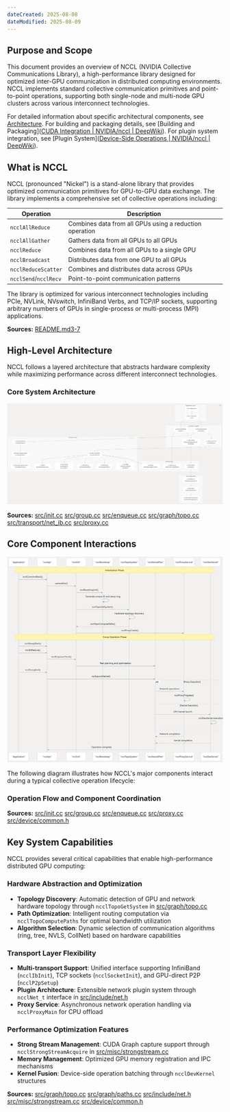 ```yaml
---
dateCreated: 2025-08-08
dateModified: 2025-08-09
---
```

## Purpose and Scope

This document provides an overview of NCCL (NVIDIA Collective Communications Library), a high-performance library designed for optimized inter-GPU communication in distributed computing environments. NCCL implements standard collective communication primitives and point-to-point operations, supporting both single-node and multi-node GPU clusters across various interconnect technologies.

For detailed information about specific architectural components, see [Architecture]([https://deepwiki.com/NVIDIA/nccl/2-core-architecture](https://deepwiki.com/NVIDIA/nccl/2-core-architecture)). For building and packaging details, see [Building and Packaging]([CUDA Integration | NVIDIA/nccl | DeepWiki](https://deepwiki.com/NVIDIA/nccl/6-cuda-integration)). For plugin system integration, see [Plugin System]([Device-Side Operations | NVIDIA/nccl | DeepWiki](https://deepwiki.com/NVIDIA/nccl/5-device-side-operations)).

## What is NCCL

NCCL (pronounced "Nickel") is a stand-alone library that provides optimized communication primitives for GPU-to-GPU data exchange. The library implements a comprehensive set of collective operations including:

| Operation             | Description                                             |
| --------------------- | ------------------------------------------------------- |
| `ncclAllReduce`       | Combines data from all GPUs using a reduction operation |
| `ncclAllGather`       | Gathers data from all GPUs to all GPUs                  |
| `ncclReduce`          | Combines data from all GPUs to a single GPU             |
| `ncclBroadcast`       | Distributes data from one GPU to all GPUs               |
| `ncclReduceScatter`   | Combines and distributes data across GPUs               |
| `ncclSend`/`ncclRecv` | Point-to-point communication patterns                   |

The library is optimized for various interconnect technologies including PCIe, NVLink, NVswitch, InfiniBand Verbs, and TCP/IP sockets, supporting arbitrary numbers of GPUs in single-process or multi-process (MPI) applications.

**Sources:** [README.md3-7]([https://github.com/NVIDIA/nccl/blob/7c12c627/README.md#L3-L7](https://github.com/NVIDIA/nccl/blob/7c12c627/README.md#L3-L7))

## High-Level Architecture

NCCL follows a layered architecture that abstracts hardware complexity while maximizing performance across different interconnect technologies.

### Core System Architecture

![](assets/Overview.assets/Core%20System%20Architecture.png)

**Sources:** [src/init.cc]([https://github.com/NVIDIA/nccl/blob/7c12c627/src/init.cc](https://github.com/NVIDIA/nccl/blob/7c12c627/src/init.cc)) [src/group.cc]([https://github.com/NVIDIA/nccl/blob/7c12c627/src/group.cc](https://github.com/NVIDIA/nccl/blob/7c12c627/src/group.cc)) [src/enqueue.cc]([https://github.com/NVIDIA/nccl/blob/7c12c627/src/enqueue.cc](https://github.com/NVIDIA/nccl/blob/7c12c627/src/enqueue.cc)) [src/graph/topo.cc]([https://github.com/NVIDIA/nccl/blob/7c12c627/src/graph/topo.cc](https://github.com/NVIDIA/nccl/blob/7c12c627/src/graph/topo.cc)) [src/transport/net_ib.cc]([https://github.com/NVIDIA/nccl/blob/7c12c627/src/transport/net_ib.cc](https://github.com/NVIDIA/nccl/blob/7c12c627/src/transport/net_ib.cc)) [src/proxy.cc]([https://github.com/NVIDIA/nccl/blob/7c12c627/src/proxy.cc](https://github.com/NVIDIA/nccl/blob/7c12c627/src/proxy.cc))

## Core Component Interactions

![](assets/Overview.assets/Core%20Component%20Interactions.png)

The following diagram illustrates how NCCL's major components interact during a typical collective operation lifecycle:

### Operation Flow and Component Coordination

**Sources:** [src/init.cc]([https://github.com/NVIDIA/nccl/blob/7c12c627/src/init.cc](https://github.com/NVIDIA/nccl/blob/7c12c627/src/init.cc)) [src/group.cc]([https://github.com/NVIDIA/nccl/blob/7c12c627/src/group.cc](https://github.com/NVIDIA/nccl/blob/7c12c627/src/group.cc)) [src/enqueue.cc]([https://github.com/NVIDIA/nccl/blob/7c12c627/src/enqueue.cc](https://github.com/NVIDIA/nccl/blob/7c12c627/src/enqueue.cc)) [src/proxy.cc]([https://github.com/NVIDIA/nccl/blob/7c12c627/src/proxy.cc](https://github.com/NVIDIA/nccl/blob/7c12c627/src/proxy.cc)) [src/device/common.h]([https://github.com/NVIDIA/nccl/blob/7c12c627/src/device/common.h](https://github.com/NVIDIA/nccl/blob/7c12c627/src/device/common.h))

## Key System Capabilities

NCCL provides several critical capabilities that enable high-performance distributed GPU computing:

### Hardware Abstraction and Optimization

- **Topology Discovery**: Automatic detection of GPU and network hardware topology through `ncclTopoGetSystem` in [src/graph/topo.cc]([https://github.com/NVIDIA/nccl/blob/7c12c627/src/graph/topo.cc](https://github.com/NVIDIA/nccl/blob/7c12c627/src/graph/topo.cc))
- **Path Optimization**: Intelligent routing computation via `ncclTopoComputePaths` for optimal bandwidth utilization
- **Algorithm Selection**: Dynamic selection of communication algorithms (ring, tree, NVLS, CollNet) based on hardware capabilities

### Transport Layer Flexibility

- **Multi-transport Support**: Unified interface supporting InfiniBand (`ncclIbInit`), TCP sockets (`ncclSocketInit`), and GPU-direct P2P (`ncclP2pSetup`)
- **Plugin Architecture**: Extensible network plugin system through `ncclNet_t` interface in [src/include/net.h]([https://github.com/NVIDIA/nccl/blob/7c12c627/src/include/net.h](https://github.com/NVIDIA/nccl/blob/7c12c627/src/include/net.h))
- **Proxy Service**: Asynchronous network operation handling via `ncclProxyMain` for CPU offload

### Performance Optimization Features

- **Strong Stream Management**: CUDA Graph capture support through `ncclStrongStreamAcquire` in [src/misc/strongstream.cc]([https://github.com/NVIDIA/nccl/blob/7c12c627/src/misc/strongstream.cc](https://github.com/NVIDIA/nccl/blob/7c12c627/src/misc/strongstream.cc))
- **Memory Management**: Optimized GPU memory registration and IPC mechanisms
- **Kernel Fusion**: Device-side operation batching through `ncclDevKernel` structures

**Sources:** [src/graph/topo.cc]([https://github.com/NVIDIA/nccl/blob/7c12c627/src/graph/topo.cc](https://github.com/NVIDIA/nccl/blob/7c12c627/src/graph/topo.cc)) [src/graph/paths.cc]([https://github.com/NVIDIA/nccl/blob/7c12c627/src/graph/paths.cc](https://github.com/NVIDIA/nccl/blob/7c12c627/src/graph/paths.cc)) [src/include/net.h]([https://github.com/NVIDIA/nccl/blob/7c12c627/src/include/net.h](https://github.com/NVIDIA/nccl/blob/7c12c627/src/include/net.h)) [src/misc/strongstream.cc]([https://github.com/NVIDIA/nccl/blob/7c12c627/src/misc/strongstream.cc](https://github.com/NVIDIA/nccl/blob/7c12c627/src/misc/strongstream.cc)) [src/device/common.h](https://github.com/NVIDIA/nccl/blob/7c12c627/src/device/common.h)
